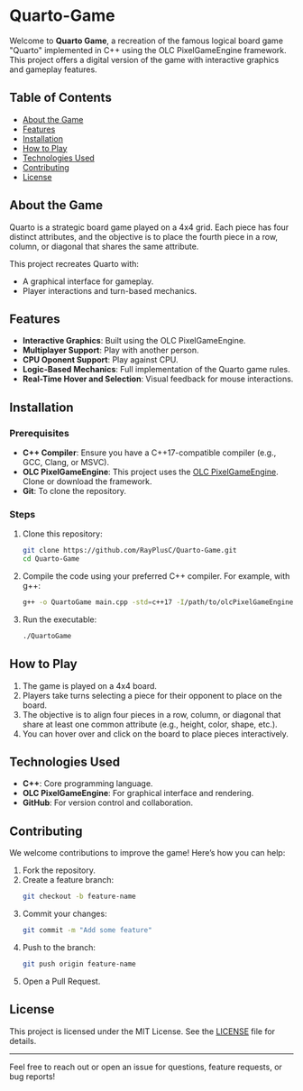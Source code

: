 # Quarto-Game

Welcome to **Quarto Game**, a recreation of the famous logical board game "Quarto" implemented in C++ using the OLC PixelGameEngine framework. This project offers a digital version of the game with interactive graphics and gameplay features.

## Table of Contents
- [About the Game](#about-the-game)
- [Features](#features)
- [Installation](#installation)
- [How to Play](#how-to-play)
- [Technologies Used](#technologies-used)
- [Contributing](#contributing)
- [License](#license)

## About the Game
Quarto is a strategic board game played on a 4x4 grid. Each piece has four distinct attributes, and the objective is to place the fourth piece in a row, column, or diagonal that shares the same attribute.

This project recreates Quarto with:
- A graphical interface for gameplay.
- Player interactions and turn-based mechanics.

## Features
- **Interactive Graphics**: Built using the OLC PixelGameEngine.
- **Multiplayer Support**: Play with another person.
- **CPU Oponent Support**: Play against CPU.
- **Logic-Based Mechanics**: Full implementation of the Quarto game rules.
- **Real-Time Hover and Selection**: Visual feedback for mouse interactions.

## Installation
### Prerequisites
- **C++ Compiler**: Ensure you have a C++17-compatible compiler (e.g., GCC, Clang, or MSVC).
- **OLC PixelGameEngine**: This project uses the [OLC PixelGameEngine](https://github.com/OneLoneCoder/olcPixelGameEngine). Clone or download the framework.
- **Git**: To clone the repository.

### Steps
1. Clone this repository:
   ```bash
   git clone https://github.com/RayPlusC/Quarto-Game.git
   cd Quarto-Game
   ```
2. Compile the code using your preferred C++ compiler. For example, with g++:
   ```bash
   g++ -o QuartoGame main.cpp -std=c++17 -I/path/to/olcPixelGameEngine
   ```
3. Run the executable:
   ```bash
   ./QuartoGame
   ```

## How to Play
1. The game is played on a 4x4 board.
2. Players take turns selecting a piece for their opponent to place on the board.
3. The objective is to align four pieces in a row, column, or diagonal that share at least one common attribute (e.g., height, color, shape, etc.).
4. You can hover over and click on the board to place pieces interactively.

## Technologies Used
- **C++**: Core programming language.
- **OLC PixelGameEngine**: For graphical interface and rendering.
- **GitHub**: For version control and collaboration.

## Contributing
We welcome contributions to improve the game! Here’s how you can help:
1. Fork the repository.
2. Create a feature branch:
   ```bash
   git checkout -b feature-name
   ```
3. Commit your changes:
   ```bash
   git commit -m "Add some feature"
   ```
4. Push to the branch:
   ```bash
   git push origin feature-name
   ```
5. Open a Pull Request.

## License
This project is licensed under the MIT License. See the [LICENSE](LICENSE) file for details.

---

Feel free to reach out or open an issue for questions, feature requests, or bug reports!
